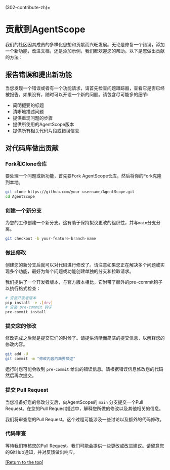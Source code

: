 (302-contribute-zh)=

# 贡献到AgentScope

我们的社区因其成员的多样化思想和贡献而兴旺发展。无论是修复一个错误，添加一个新功能，改进文档，还是添加示例，我们都欢迎您的帮助。以下是您做出贡献的方法：

## 报告错误和提出新功能

当您发现一个错误或者有一个功能请求，请首先检查问题跟踪器，查看它是否已经被报告。如果没有，随时可以开设一个新的问题。请包含尽可能多的细节:

- 简明扼要的标题
- 清晰地描述问题
- 提供重现问题的步骤
- 提供所使用的AgentScope版本
- 提供所有相关代码片段或错误信息

## 对代码库做出贡献

### Fork和Clone仓库

要处理一个问题或新功能，首先要Fork AgentScope仓库，然后将你的Fork克隆到本地。

```bash
git clone https://github.com/your-username/AgentScope.git
cd AgentScope
```

### 创建一个新分支

为您的工作创建一个新分支。这有助于保持拟议更改的组织性，并与`main`分支分离。

```bash
git checkout -b your-feature-branch-name
```

### 做出修改

创建您的新分支后就可以对代码进行修改了。请注意如果您正在解决多个问题或实现多个功能，最好为每个问题或功能创建单独的分支和拉取请求。

我们提供了一个开发者版本，与官方版本相比，它附带了额外的pre-commit钩子以执行格式检查：

```bash
# 安装开发者版本
pip install -e .[dev]
# 安装 pre-commit 钩子
pre-commit install
```

### 提交您的修改

修改完成之后就是提交它们的时候了。请提供清晰而简洁的提交信息，以解释您的修改内容。

```bash
git add -U
git commit -m "修改内容的简要描述"
```

运行时您可能会收到 `pre-commit` 给出的错误信息。请根据错误信息修改您的代码然后再次提交。

### 提交 Pull Request

当您准备好您的修改分支后，向AgentScope的 `main` 分支提交一个Pull Request。在您的Pull Request描述中，解释您所做的修改以及其他相关的信息。

我们将审查您的Pull Request。这个过程可能涉及一些讨论以及额外的代码修改。

### 代码审查

等待我们审核您的Pull Request。我们可能会提供一些更改或改进建议。请留意您的GitHub通知，并对反馈做出响应。

[[Return to the top]](#贡献到agentscope)
